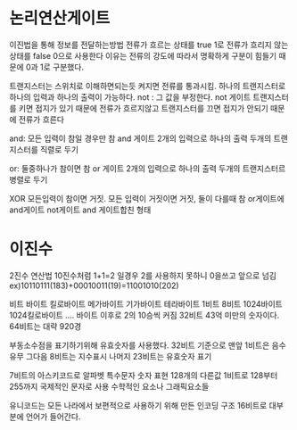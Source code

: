 # 논리연산게이트

이진법을 통해 정보를 전달하는방법
전류가 흐르는 상태를 true 1로
전류가 흐리지 않는 상태를 false 0으로 사용한다
이유는 전류의 강도에 따라서 명확하게 구분이 힘들기 때문에 0과 1로 구분했다.

트랜지스터는 스위치로 이해하면되는듯 켜지면 전류를 통과시킴.
하나의 트랜지스터로 하나의 입력과 하나의 출력이 가능하다.
not : 그 값을 부정한다.
not 게이트 트랜지스터를 키면 접지가 있기 때문에 전류가 흐르지않고
트랜지스터를 끄면 접지가 안되기 때문에 전류가 흐른다

and: 모든 입력이 참일 경우만 참
and 게이트 2개의 입력으로 하나의 출력
두개의 트랜지스터를 직렬로 두기

or: 둘중하나가 참이면 참
or 게이트 2개의 입력으로 하나의 출력
두개의 트랜지스터르 병렬로 두기

XOR 모든입력이 참이면 거짓. 모든 입력이 거짓이면 거짓, 둘이 다를때 참
or게이트에 and게이트 not게이트 and 게이트합친 형태

# 이진수

2진수 연산법 10진수처럼 1+1=2 일경우 2를 사용하지 못하니 0을쓰고 앞으로 넘김
ex)10110111(183)+00010011(19)=11001010(202)

비트 바이트 킬로바이트 메가바이트 기가바이트 테라바이트
1비트 8비트 1024바이트 1024킬로바이트 ....
바이트 이후로 2의 10승씩 커짐
32비트 43억 미만의 숫자이다.
64비트는 대략 920경

부동소수점을 표기하기위해 유효숫자를 사용했다.
32비트 기준으로 맨앞 1비트은 음수 유무
그다음 8비트는 지수표시 나머지 23비트는 유효숫자 표기

7비트의 아스키코드로 알파벳 특수문자 숫자 표현 128개의 다른값
1비트로 128부터 255까지 국제적인 문자로 사용 수학적인 요소나 그래픽요소들

유니코드는 모든 나라에서 보편적으로 사용하기 위해 만든 인코딩 구조
16비트로 대부분에 언어가 들어간다. 
